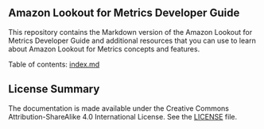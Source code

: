 ## Amazon Lookout for Metrics Developer Guide

This repository contains the Markdown version of the Amazon Lookout for Metrics Developer Guide and additional resources that you can use to learn about Amazon Lookout for Metrics concepts and features.

Table of contents: [index.md](/docs-source/index.md)

## License Summary

The documentation is made available under the Creative Commons Attribution-ShareAlike 4.0 International License. See the [LICENSE](./LICENSE) file.

